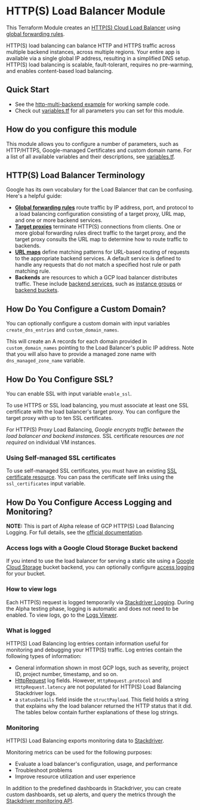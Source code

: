 # HTTP(S) Load Balancer Module

This Terraform Module creates an [HTTP(S) Cloud Load Balancer](https://cloud.google.com/load-balancing/docs/https/) using [global forwarding rules](https://cloud.google.com/load-balancing/docs/https/global-forwarding-rules).

HTTP(S) load balancing can balance HTTP and HTTPS traffic across multiple backend instances, across multiple regions. Your entire app is available via a single global IP address, resulting in a simplified DNS setup. HTTP(S) load balancing is scalable, fault-tolerant, requires no pre-warming, and enables content-based load balancing. 

## Quick Start

* See the [http-multi-backend example](/examples/http-multi-backend) for working sample code.
* Check out [variables.tf](variables.tf) for all parameters you can set for this module.

## How do you configure this module

This module allows you to configure a number of parameters, such as HTTP/HTTPS, Google-managed Certificates and custom domain name. For a list of all available variables and their descriptions, see [variables.tf](./variables.tf).

## HTTP(S) Load Balancer Terminology

Google has its own vocabulary for the Load Balancer that can be confusing. Here's a helpful guide:

- **[Global forwarding rules](https://cloud.google.com/load-balancing/docs/https/global-forwarding-rules)** route traffic by IP address, port, and protocol to a load balancing configuration consisting of a target proxy, URL map, and one or more backend services.
- **[Target proxies](https://cloud.google.com/load-balancing/docs/target-proxies)** terminate HTTP(S) connections from clients. One or more global forwarding rules direct traffic to the target proxy, and the target proxy consults the URL map to determine how to route traffic to backends. 
- **[URL maps](https://cloud.google.com/load-balancing/docs/https/url-map)** define matching patterns for URL-based routing of requests to the appropriate backend services. A default service is defined to handle any requests that do not match a specified host rule or path matching rule.
- **Backends** are resources to which a GCP load balancer distributes traffic. These include [backend services](https://cloud.google.com/load-balancing/docs/backend-service), such as [instance groups](https://cloud.google.com/compute/docs/instance-groups/) or [backend buckets](https://cloud.google.com/load-balancing/docs/backend-bucket).  

## How Do You Configure a Custom Domain?

You can optionally configure a custom domain with input variables `create_dns_entries` and `custom_domain_names`. 

This will create an A records for each domain provided in `custom_domain_names` pointing to the Load Balancer's public IP address. Note that you will also have to provide a managed zone name with `dns_managed_zone_name` variable.

## How Do You Configure SSL?

You can enable SSL with input variable `enable_ssl`.

To use HTTPS or SSL load balancing, you must associate at least one SSL certificate with the load balancer's target proxy. You can configure the target proxy with up to ten SSL certificates.

For HTTP(S) Proxy Load Balancing, *Google encrypts traffic between the load balancer and backend instances.* SSL certificate resources *are not required* on individual VM instances.

### Using Self-managed SSL certificates

To use self-managed SSL certificates, you must have an existing [SSL certificate resource](https://cloud.google.com/compute/docs/reference/v1/sslCertificates). You can pass the certificate self links using the `ssl_certificates` input variable. 

## How Do You Configure Access Logging and Monitoring?

**NOTE:** This is part of Alpha release of GCP HTTP(S) Load Balancing Logging. For full details, see the [official documentation](https://cloud.google.com/load-balancing/docs/https/https-logging-monitoring).

### Access logs with a Google Cloud Storage Bucket backend

If you intend to use the load balancer for serving a static site using a [Google Cloud Storage](https://cloud.google.com/storage/) bucket backend, you can optionally configure [access logging](https://cloud.google.com/storage/docs/access-logs) for your bucket. 

### How to view logs

Each HTTP(S) request is logged temporarily via [Stackdriver Logging](https://cloud.google.com/logging/docs/). During the Alpha testing phase, logging is automatic and does not need to be enabled. To view logs, go to the [Logs Viewer](https://console.cloud.google.com/logs). 

### What is logged

HTTP(S) Load Balancing log entries contain information useful for monitoring and debugging your HTTP(S) traffic. Log entries contain the following types of information:

- General information shown in most GCP logs, such as severity, project ID, project number, timestamp, and so on.
- [HttpRequest](https://cloud.google.com/logging/docs/reference/v2/rest/v2/LogEntry#HttpRequest) log fields. However, `HttpRequest.protocol` and `HttpRequest.latency` are not populated for HTTP(S) Load Balancing Stackdriver logs.
- a `statusDetails` field inside the `structPayload`. This field holds a string that explains why the load balancer returned the HTTP status that it did. The tables below contain further explanations of these log strings.

### Monitoring

HTTP(S) Load Balancing exports monitoring data to [Stackdriver](https://cloud.google.com/monitoring/docs/).

Monitoring metrics can be used for the following purposes:

- Evaluate a load balancer's configuration, usage, and performance
- Troubleshoot problems
- Improve resource utilization and user experience

In addition to the predefined dashboards in Stackdriver, you can create custom dashboards, set up alerts, and query the metrics through the [Stackdriver monitoring API](https://cloud.google.com/monitoring/api/).

